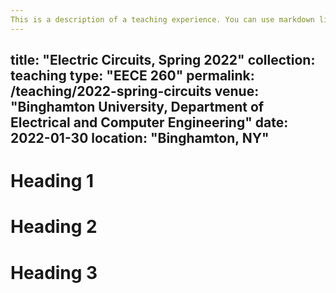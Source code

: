 ```yaml
---
This is a description of a teaching experience. You can use markdown like any other post.
---
```

title: "Electric Circuits, Spring 2022"
collection: teaching
type: "EECE 260"
permalink: /teaching/2022-spring-circuits
venue: "Binghamton University, Department of Electrical and Computer Engineering"
date: 2022-01-30
location: "Binghamton, NY"
---



Heading 1
======

Heading 2
======

Heading 3
======
